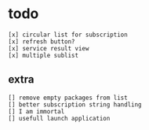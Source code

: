 # todo

	[x] circular list for subscription
	[x] refresh button?
	[x] service result view
	[x] multiple sublist

## extra

	[] remove empty packages from list
	[] better subscription string handling
	[] I am immortal
	[] usefull launch application